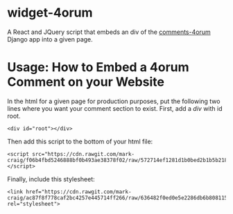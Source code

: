 # widget-4orum
A React and JQuery script that embeds an div of the [comments-4orum](https://github.com/gigibyte927/comments-4orum) Django app into a given page.

# Usage: How to Embed a 4orum Comment on your Website
In the html for a given page for production purposes, put the following two lines where you want your comment section to exist.
First, add a *div* with id root.
```
<div id="root"></div>
```

Then add this script to the bottom of your html file:

```
<script src="https://cdn.rawgit.com/mark-craig/f06b4fbd5246888bf0b493ae38378f02/raw/572714ef1281d1b0bed2b1b5b2188ff25e807f8a/main.190b807f.js"></script>
```

Finally, include this stylesheet:

```
<link href="https://cdn.rawgit.com/mark-craig/ac87f8f778caf2bc4257e445714ff266/raw/636482f0ed0e5e2286db6b8081159f7c5c4a0296/main.f8f7393c.css" rel="stylesheet">
```
